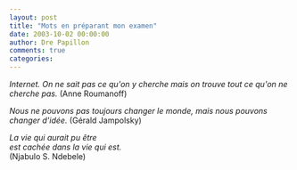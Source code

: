 ```yaml
---
layout: post
title: "Mots en préparant mon examen"
date: 2003-10-02 00:00:00
author: Dre Papillon
comments: true
categories: 
---
```



*Internet. On ne sait pas ce qu'on y cherche mais on trouve tout ce qu'on ne cherche pas.*  (Anne Roumanoff)

*Nous ne pouvons pas toujours changer le monde, mais nous pouvons changer d'idée.*  (Gérald Jampolsky) 

*La vie qui aurait pu être <BR>est cachée dans la vie qui est.*<BR>(Njabulo S. Ndebele)
